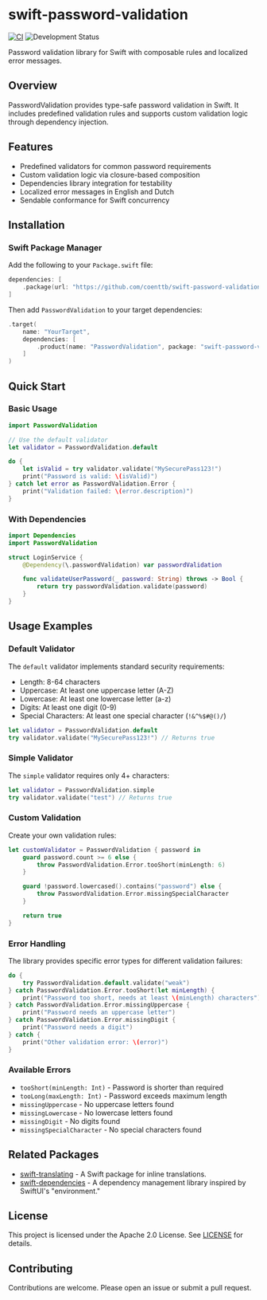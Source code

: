 # swift-password-validation

[![CI](https://github.com/coenttb/swift-password-validation/workflows/CI/badge.svg)](https://github.com/coenttb/swift-password-validation/actions/workflows/ci.yml)
![Development Status](https://img.shields.io/badge/status-active--development-blue.svg)

Password validation library for Swift with composable rules and localized error messages.

## Overview

PasswordValidation provides type-safe password validation in Swift. It includes predefined validation rules and supports custom validation logic through dependency injection.

## Features

- Predefined validators for common password requirements
- Custom validation logic via closure-based composition
- Dependencies library integration for testability
- Localized error messages in English and Dutch
- Sendable conformance for Swift concurrency

## Installation

### Swift Package Manager

Add the following to your `Package.swift` file:

```swift
dependencies: [
    .package(url: "https://github.com/coenttb/swift-password-validation.git", from: "0.0.1")
]
```

Then add `PasswordValidation` to your target dependencies:

```swift
.target(
    name: "YourTarget",
    dependencies: [
        .product(name: "PasswordValidation", package: "swift-password-validation")
    ]
)
```

## Quick Start

### Basic Usage

```swift
import PasswordValidation

// Use the default validator
let validator = PasswordValidation.default

do {
    let isValid = try validator.validate("MySecurePass123!")
    print("Password is valid: \(isValid)")
} catch let error as PasswordValidation.Error {
    print("Validation failed: \(error.description)")
}
```

### With Dependencies

```swift
import Dependencies
import PasswordValidation

struct LoginService {
    @Dependency(\.passwordValidation) var passwordValidation

    func validateUserPassword(_ password: String) throws -> Bool {
        return try passwordValidation.validate(password)
    }
}
```

## Usage Examples

### Default Validator

The `default` validator implements standard security requirements:

- Length: 8-64 characters
- Uppercase: At least one uppercase letter (A-Z)
- Lowercase: At least one lowercase letter (a-z)
- Digits: At least one digit (0-9)
- Special Characters: At least one special character (`!&^%$#@()/`)

```swift
let validator = PasswordValidation.default
try validator.validate("MySecurePass123!") // Returns true
```

### Simple Validator

The `simple` validator requires only 4+ characters:

```swift
let validator = PasswordValidation.simple
try validator.validate("test") // Returns true
```

### Custom Validation

Create your own validation rules:

```swift
let customValidator = PasswordValidation { password in
    guard password.count >= 6 else {
        throw PasswordValidation.Error.tooShort(minLength: 6)
    }

    guard !password.lowercased().contains("password") else {
        throw PasswordValidation.Error.missingSpecialCharacter
    }

    return true
}
```

### Error Handling

The library provides specific error types for different validation failures:

```swift
do {
    try PasswordValidation.default.validate("weak")
} catch PasswordValidation.Error.tooShort(let minLength) {
    print("Password too short, needs at least \(minLength) characters")
} catch PasswordValidation.Error.missingUppercase {
    print("Password needs an uppercase letter")
} catch PasswordValidation.Error.missingDigit {
    print("Password needs a digit")
} catch {
    print("Other validation error: \(error)")
}
```

### Available Errors

- `tooShort(minLength: Int)` - Password is shorter than required
- `tooLong(maxLength: Int)` - Password exceeds maximum length
- `missingUppercase` - No uppercase letters found
- `missingLowercase` - No lowercase letters found
- `missingDigit` - No digits found
- `missingSpecialCharacter` - No special characters found

## Related Packages

- [swift-translating](https://github.com/coenttb/swift-translating) - A Swift package for inline translations.
- [swift-dependencies](https://github.com/pointfreeco/swift-dependencies) - A dependency management library inspired by SwiftUI's "environment."

## License

This project is licensed under the Apache 2.0 License. See [LICENSE](LICENSE) for details.

## Contributing

Contributions are welcome. Please open an issue or submit a pull request.
